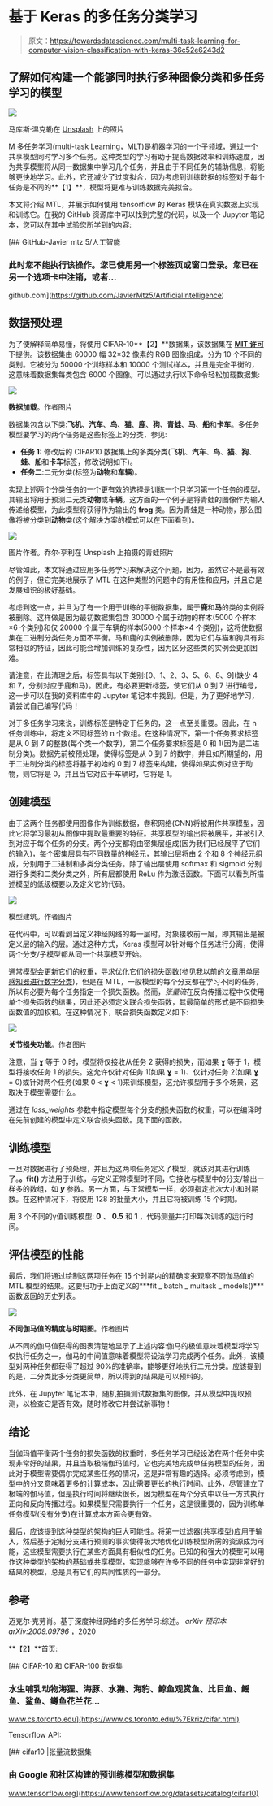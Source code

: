 # 基于 Keras 的多任务分类学习

> 原文：<https://towardsdatascience.com/multi-task-learning-for-computer-vision-classification-with-keras-36c52e6243d2>

## 了解如何构建一个能够同时执行多种图像分类和多任务学习的模型

![](img/80b122007ae4fb1244b3ab988d8fd2e4.png)

马库斯·温克勒在 [Unsplash](https://unsplash.com?utm_source=medium&utm_medium=referral) 上的照片

M 多任务学习(multi-task Learning，MLT)是机器学习的一个子领域，通过一个共享模型同时学习多个任务。这种类型的学习有助于提高数据效率和训练速度，因为共享模型将从同一数据集中学习几个任务，并且由于不同任务的辅助信息，将能够更快地学习。此外，它还减少了过度拟合，因为考虑到训练数据的标签对于每个任务是不同的**【1】**，模型将更难与训练数据完美拟合。

本文将介绍 MTL，并展示如何使用 tensorflow 的 Keras 模块在真实数据上实现和训练它。在我的 GitHub 资源库中可以找到完整的代码，以及一个 Jupyter 笔记本，您可以在其中试验您所学到的内容:

[](https://github.com/JavierMtz5/ArtificialIntelligence) [## GitHub-Javier mtz 5/人工智能

### 此时您不能执行该操作。您已使用另一个标签页或窗口登录。您已在另一个选项卡中注销，或者…

github.com](https://github.com/JavierMtz5/ArtificialIntelligence) 

## 数据预处理

为了使解释简单易懂，将使用 CIFAR-10**【2】**数据集，该数据集在 [**MIT 许可**](https://peltarion.com/knowledge-center/terms/dataset-licenses/cifar-10) 下提供。该数据集由 60000 幅 32×32 像素的 RGB 图像组成，分为 10 个不同的类别。它被分为 50000 个训练样本和 10000 个测试样本，并且是完全平衡的，这意味着数据集每类包含 6000 个图像。可以通过执行以下命令轻松加载数据集:

![](img/03ad96d45d407bc2d815b04fba69ee1f.png)

**数据加载**。作者图片

数据集包含以下类:**飞机**、**汽车**、**鸟**、**猫**、**鹿**、**狗**、**青蛙**、**马**、**船**和**卡车**。多任务模型要学习的两个任务是这些标签上的分类，参见:

*   **任务 1:** 修改后的 CIFAR10 数据集上的多类分类(**飞机**、**汽车**、**鸟**、**猫**、**狗**、**蛙**、**船**和**卡车**标签，修改说明如下)。
*   **任务二**:二元分类(标签为**动物**和**车辆**)。

实现上述两个分类任务的一个更有效的选择是训练一个只学习第一个任务的模型，其输出将用于预测二元类**动物**或**车辆**。这方面的一个例子是将青蛙的图像作为输入传递给模型，为此模型将获得作为输出的 **frog** 类。因为青蛙是一种动物，那么图像将被分类到**动物**类(这个解决方案的模式可以在下面看到)。

![](img/c190d4fd37ae3f98e31ea331c1803344.png)

图片作者。乔尔·亨利在 Unsplash 上拍摄的青蛙照片

尽管如此，本文将通过应用多任务学习来解决这个问题，因为，虽然它不是最有效的例子，但它完美地展示了 MTL 在这种类型的问题中的有用性和应用，并且它是发展知识的极好基础。

考虑到这一点，并且为了有一个用于训练的平衡数据集，属于**鹿**和**马**的类的实例将被删除。这样做是因为最初数据集包含 30000 个属于动物的样本(5000 个样本×6 个类别)和仅 20000 个属于车辆的样本(5000 个样本×4 个类别)，这将使数据集在二进制分类任务方面不平衡。马和鹿的实例被删除，因为它们与猫和狗具有非常相似的特征，因此可能会增加训练的复杂性，因为区分这些类的实例会更加困难。

请注意，在此清理之后，标签具有以下类别:[0、1、2、3、5、6、8、9](缺少 4 和 7，分别对应于鹿和马)。因此，有必要更新标签，使它们从 0 到 7 进行编号，这一步可以在我的资料库中的 Jupyter 笔记本中找到。但是，为了更好地学习，请尝试自己编写代码！

对于多任务学习来说，训练标签是特定于任务的，这一点至关重要。因此，在 n 任务训练中，将定义不同标签的 n 个数组。在这种情况下，第一个任务要求标签是从 0 到 7 的整数(每个类一个数字)，第二个任务要求标签是 0 和 1(因为是二进制分类)。数据先前被预处理，使得标签是从 0 到 7 的数字，并且如所期望的，用于二进制分类的标签将基于初始的 0 到 7 标签来构建，使得如果实例对应于动物，则它将是 0，并且当它对应于车辆时，它将是 1。

## 创建模型

由于这两个任务都使用图像作为训练数据，卷积网络(CNN)将被用作共享模型，因此它将学习最初从图像中提取最重要的特征。共享模型的输出将被展平，并被引入到对应于每个任务的分支。两个分支都将由密集层组成(因为我们已经展平了它们的输入)，每个密集层具有不同数量的神经元，其输出层将由 2 个和 8 个神经元组成，分别用于二进制和多类分类任务。除了输出层使用 softmax 和 sigmoid 分别进行多类和二类分类之外，所有层都使用 ReLu 作为激活函数。下面可以看到所描述模型的低级概要以及定义它的代码。

![](img/2e30c4e05fc161df4bad287875c78eab.png)

模型建筑。作者图片

在代码中，可以看到当定义神经网络的每一层时，对象接收前一层，即其输出是被定义层的输入的层。通过这种方式，Keras 模型可以针对每个任务进行分离，使得两个分支/子模型都从同一个共享模型开始。

通常模型会更新它们的权重，寻求优化它们的损失函数(参见我以前的文章[用单层感知器进行数字分类](/digit-classification-with-single-layer-perceptron-9a4e7d4d9628))，但是在 MTL，一般模型的每个分支都在学习不同的任务，所以有必要为每个任务指定一个损失函数。然而，*张量流*在反向传播过程中仅使用单个损失函数的结果，因此还必须定义联合损失函数，其最简单的形式是不同损失函数值的加权和。在这种情况下，联合损失函数定义如下:

![](img/35d8ef6f59bdf66b04c105436dac1532.png)

**关节损失功能**。作者图片

注意，当 **ɣ** 等于 0 时，模型将仅接收从任务 2 获得的损失，而如果 **ɣ** 等于 1，模型将接收任务 1 的损失。这允许仅针对任务 1(如果 **ɣ** = 1)、仅针对任务 2(如果 **ɣ** = 0)或针对两个任务(如果 0 < **ɣ** < 1)来训练模型，这允许模型用于多个场景，这取决于模型需要什么。

通过在 *loss_weights* 参数中指定模型每个分支的损失函数的权重，可以在编译时在先前创建的模型中定义联合损失函数。见下面的函数。

## 训练模型

一旦对数据进行了预处理，并且为这两项任务定义了模型，就该对其进行训练了。**。fit()** 方法用于训练，与定义正常模型时不同，它接收与模型中的分支/输出一样多的数组，如 ***y*** 参数。另一方面，与正常模型一样，必须指定批次大小和时期数。在这种情况下，将使用 128 的批量大小，并且它将被训练 15 个时期。

用 3 个不同的γ值训练模型: **0** 、 **0.5** 和 **1** ，代码测量并打印每次训练的运行时间。

## 评估模型的性能

最后，我们将通过绘制这两项任务在 15 个时期内的精确度来观察不同伽马值的 MTL 模型的结果。这要归功于上面定义的***fit _ batch _ multask _ models()***函数返回的历史列表。

![](img/a62e53fadadfa22fad76d9024c37e45e.png)

**不同伽马值的精度与时期图**。作者图片

从不同的伽马值获得的图表清楚地显示了上述内容:伽马的极值意味着模型将学习仅执行任务之一，伽马的中间值意味着模型将设法学习完成两个任务。此外，该模型对两种任务都获得了超过 90%的准确率，能够更好地执行二元分类。应该提到的是，二分类比多分类更简单，所以得到的结果是可以预料的。

此外，在 Jupyter 笔记本中，随机拍摄测试数据集的图像，并从模型中提取预测，以检查它是否有效，随时修改它并尝试新事物！

## 结论

当伽玛值平衡两个任务的损失函数的权重时，多任务学习已经设法在两个任务中实现非常好的结果，并且当取极端伽玛值时，它也完美地完成单任务模型的任务，因此对于模型需要偶尔完成某些任务的情况，这是非常有趣的选择。必须考虑到，模型中的分叉意味着更多的计算成本，因此需要更长的执行时间。此外，尽管建立了极端的伽马值，但是执行时间将继续很长，因为模型在两个分支中以任一方式执行正向和反向传播过程。如果模型只需要执行一个任务，这是很重要的，因为训练单任务模型(没有分支)在计算成本方面会更有效。

最后，应该提到这种类型的架构的巨大可能性。将第一过滤器(共享模型)应用于输入，然后基于定制分支进行预测的事实使得极大地优化训练模型所需的资源成为可能，这些模型需要执行在某些方面具有相似性的任务。已知的和强大的模型可以用作这种类型的架构的基础或共享模型，实现能够在许多不同的任务中实现非常好的结果的模型，总是具有它们的共同性质的一部分。

## 参考

迈克尔·克劳肖。基于深度神经网络的多任务学习:综述。 *arXiv 预印本 arXiv:2009.09796* ，2020

**【2】**首页:

 [## CIFAR-10 和 CIFAR-100 数据集

### 水生哺乳动物海狸、海豚、水獭、海豹、鲸鱼观赏鱼、比目鱼、鳐鱼、鲨鱼、鳟鱼花兰花…

www.cs.toronto.edu](https://www.cs.toronto.edu/%7Ekriz/cifar.html) 

Tensorflow API:

[](https://www.tensorflow.org/datasets/catalog/cifar10) [## cifar10 |张量流数据集

### 由 Google 和社区构建的预训练模型和数据集

www.tensorflow.org](https://www.tensorflow.org/datasets/catalog/cifar10)